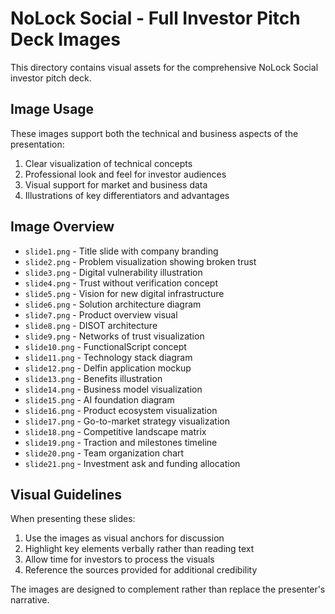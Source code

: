 # NoLock Social - Full Investor Pitch Deck Images

This directory contains visual assets for the comprehensive NoLock Social investor pitch deck.

## Image Usage

These images support both the technical and business aspects of the presentation:

1. Clear visualization of technical concepts
2. Professional look and feel for investor audiences
3. Visual support for market and business data
4. Illustrations of key differentiators and advantages

## Image Overview

- `slide1.png` - Title slide with company branding
- `slide2.png` - Problem visualization showing broken trust
- `slide3.png` - Digital vulnerability illustration
- `slide4.png` - Trust without verification concept
- `slide5.png` - Vision for new digital infrastructure
- `slide6.png` - Solution architecture diagram
- `slide7.png` - Product overview visual
- `slide8.png` - DISOT architecture
- `slide9.png` - Networks of trust visualization
- `slide10.png` - FunctionalScript concept
- `slide11.png` - Technology stack diagram
- `slide12.png` - Delfin application mockup
- `slide13.png` - Benefits illustration
- `slide14.png` - Business model visualization
- `slide15.png` - AI foundation diagram
- `slide16.png` - Product ecosystem visualization
- `slide17.png` - Go-to-market strategy visualization
- `slide18.png` - Competitive landscape matrix
- `slide19.png` - Traction and milestones timeline
- `slide20.png` - Team organization chart
- `slide21.png` - Investment ask and funding allocation

## Visual Guidelines

When presenting these slides:

1. Use the images as visual anchors for discussion
2. Highlight key elements verbally rather than reading text
3. Allow time for investors to process the visuals
4. Reference the sources provided for additional credibility

The images are designed to complement rather than replace the presenter's narrative.
